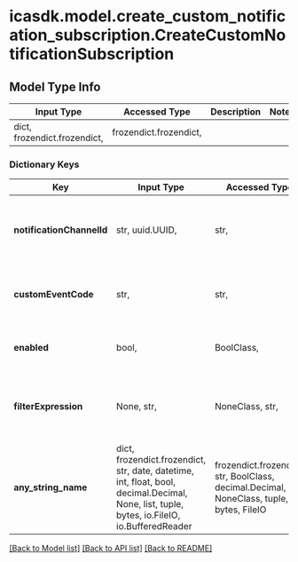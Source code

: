 # icasdk.model.create_custom_notification_subscription.CreateCustomNotificationSubscription

## Model Type Info
Input Type | Accessed Type | Description | Notes
------------ | ------------- | ------------- | -------------
dict, frozendict.frozendict,  | frozendict.frozendict,  |  | 

### Dictionary Keys
Key | Input Type | Accessed Type | Description | Notes
------------ | ------------- | ------------- | ------------- | -------------
**notificationChannelId** | str, uuid.UUID,  | str,  | The id of the notification channel used to send on | value must be a uuid
**customEventCode** | str,  | str,  | The custom event code to subscribe to | 
**enabled** | bool,  | BoolClass,  | Should this subscription be enabled or not? | 
**filterExpression** | None, str,  | NoneClass, str,  | To be used when a notification applies to specific conditions. | [optional] 
**any_string_name** | dict, frozendict.frozendict, str, date, datetime, int, float, bool, decimal.Decimal, None, list, tuple, bytes, io.FileIO, io.BufferedReader | frozendict.frozendict, str, BoolClass, decimal.Decimal, NoneClass, tuple, bytes, FileIO | any string name can be used but the value must be the correct type | [optional]

[[Back to Model list]](../../README.md#documentation-for-models) [[Back to API list]](../../README.md#documentation-for-api-endpoints) [[Back to README]](../../README.md)

